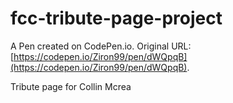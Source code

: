 # fcc-tribute-page-project


A Pen created on CodePen.io. Original URL: [https://codepen.io/Ziron99/pen/dWQpqB](https://codepen.io/Ziron99/pen/dWQpqB).

Tribute page for Collin Mcrea
